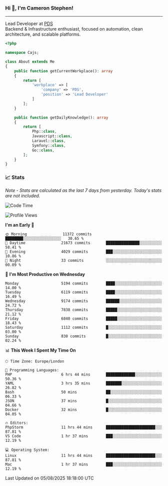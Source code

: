 ### Hi 👋, I'm Cameron Stephen!

---

Lead Developer at [PDS](https://prindatasolutions.co.uk)  
Backend & Infrastructure enthusiast, focused on automation, clean architecture, and scalable platforms.


```php
<?php

namespace Cajs;

class About extends Me
{
    public function getCurrentWorkplace(): array
    {
        return [
            'workplace' => [
                'company' => 'PDS',
                'position' => 'Lead Developer'
            ]
        ];
    }

    public function getDailyKnowledge(): array
    {
        return [
            Php::class,
            Javascript::class,
            Laravel::class,
            Symfony::class,
            Go::class,
        ];
    }
}
```

### 📈 Stats
<p><em>Note - Stats are calculated as the last 7 days from yesterday. Today's stats are not included.</em></p>


<!--START_SECTION:waka-->
![Code Time](http://img.shields.io/badge/Code%20Time-4%2C628%20hrs%205%20mins-blue)

![Profile Views](http://img.shields.io/badge/Profile%20Views-0-blue)

**I'm an Early 🐤** 

```text
🌞 Morning                11372 commits       ████████░░░░░░░░░░░░░░░░░   30.65 % 
🌆 Daytime                21673 commits       ███████████████░░░░░░░░░░   58.41 % 
🌃 Evening                4029 commits        ███░░░░░░░░░░░░░░░░░░░░░░   10.86 % 
🌙 Night                  33 commits          ░░░░░░░░░░░░░░░░░░░░░░░░░   00.09 % 
```
📅 **I'm Most Productive on Wednesday** 

```text
Monday                   5194 commits        ████░░░░░░░░░░░░░░░░░░░░░   14.00 % 
Tuesday                  6119 commits        ████░░░░░░░░░░░░░░░░░░░░░   16.49 % 
Wednesday                9174 commits        ██████░░░░░░░░░░░░░░░░░░░   24.72 % 
Thursday                 7838 commits        █████░░░░░░░░░░░░░░░░░░░░   21.12 % 
Friday                   6840 commits        █████░░░░░░░░░░░░░░░░░░░░   18.43 % 
Saturday                 1112 commits        █░░░░░░░░░░░░░░░░░░░░░░░░   03.00 % 
Sunday                   830 commits         █░░░░░░░░░░░░░░░░░░░░░░░░   02.24 % 
```


📊 **This Week I Spent My Time On** 

```text
🕑︎ Time Zone: Europe/London

💬 Programming Languages: 
PHP                      6 hrs 44 mins       █████████████░░░░░░░░░░░░   50.36 % 
YAML                     3 hrs 35 mins       ███████░░░░░░░░░░░░░░░░░░   26.82 % 
Bash                     50 mins             ██░░░░░░░░░░░░░░░░░░░░░░░   06.33 % 
JSON                     37 mins             █░░░░░░░░░░░░░░░░░░░░░░░░   04.66 % 
Docker                   32 mins             █░░░░░░░░░░░░░░░░░░░░░░░░   04.05 % 

🔥 Editors: 
PhpStorm                 11 hrs 44 mins      ██████████████████████░░░   87.81 % 
VS Code                  1 hr 37 mins        ███░░░░░░░░░░░░░░░░░░░░░░   12.19 % 

💻 Operating System: 
Linux                    11 hrs 44 mins      ██████████████████████░░░   87.81 % 
Mac                      1 hr 37 mins        ███░░░░░░░░░░░░░░░░░░░░░░   12.19 % 
```


 Last Updated on 05/08/2025 18:18:00 UTC
<!--END_SECTION:waka-->
